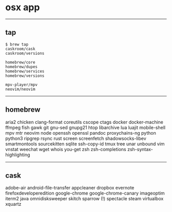 # osx app

---

## tap

```
$ brew tap
caskroom/cask
caskroom/versions

homebrew/core
homebrew/dupes
homebrew/services
homebrew/versions

mpv-player/mpv
neovim/neovim
```

---

## homebrew

aria2
chicken
clang-format
coreutils
cscope
ctags
docker
docker-machine
ffmpeg
fish
gawk
git
gnu-sed
gnupg21
htop
libarchive
lua
luajit
mobile-shell
mpv
mtr
neovim
node
openssh
openssl
pandoc
proxychains-ng
python
python3
ripgrep
rsync
rust
screen
screenfetch
shadowsocks-libev
smartmontools
sourcekitten
sqlite
ssh-copy-id
tmux
tree
unar
unbound
vim
vnstat
weechat
wget
whois
you-get
zsh
zsh-completions
zsh-syntax-highlighting

---

## cask

adobe-air
android-file-transfer
appcleaner
dropbox
evernote
firefoxdeveloperedition
google-chrome
google-chrome-canary
imageoptim
iterm2
java
omnidisksweeper
skitch
sparrow (!)
spectacle
steam
virtualbox
xquartz

